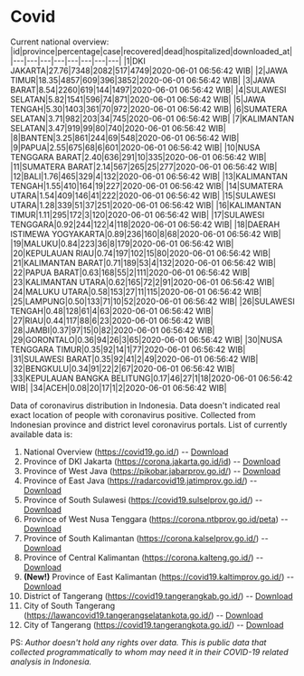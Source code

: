 # Covid
Current national overview:
|id|province|percentage|case|recovered|dead|hospitalized|downloaded_at|
|---|---|---|---|---|---|---|---|
|1|DKI JAKARTA|27.76|7348|2082|517|4749|2020-06-01 06:56:42 WIB|
|2|JAWA TIMUR|18.35|4857|609|396|3852|2020-06-01 06:56:42 WIB|
|3|JAWA BARAT|8.54|2260|619|144|1497|2020-06-01 06:56:42 WIB|
|4|SULAWESI SELATAN|5.82|1541|596|74|871|2020-06-01 06:56:42 WIB|
|5|JAWA TENGAH|5.30|1403|361|70|972|2020-06-01 06:56:42 WIB|
|6|SUMATERA SELATAN|3.71|982|203|34|745|2020-06-01 06:56:42 WIB|
|7|KALIMANTAN SELATAN|3.47|919|99|80|740|2020-06-01 06:56:42 WIB|
|8|BANTEN|3.25|861|244|69|548|2020-06-01 06:56:42 WIB|
|9|PAPUA|2.55|675|68|6|601|2020-06-01 06:56:42 WIB|
|10|NUSA TENGGARA BARAT|2.40|636|291|10|335|2020-06-01 06:56:42 WIB|
|11|SUMATERA BARAT|2.14|567|265|25|277|2020-06-01 06:56:42 WIB|
|12|BALI|1.76|465|329|4|132|2020-06-01 06:56:42 WIB|
|13|KALIMANTAN TENGAH|1.55|410|164|19|227|2020-06-01 06:56:42 WIB|
|14|SUMATERA UTARA|1.54|409|146|41|222|2020-06-01 06:56:42 WIB|
|15|SULAWESI UTARA|1.28|339|51|37|251|2020-06-01 06:56:42 WIB|
|16|KALIMANTAN TIMUR|1.11|295|172|3|120|2020-06-01 06:56:42 WIB|
|17|SULAWESI TENGGARA|0.92|244|122|4|118|2020-06-01 06:56:42 WIB|
|18|DAERAH ISTIMEWA YOGYAKARTA|0.89|236|160|8|68|2020-06-01 06:56:42 WIB|
|19|MALUKU|0.84|223|36|8|179|2020-06-01 06:56:42 WIB|
|20|KEPULAUAN RIAU|0.74|197|102|15|80|2020-06-01 06:56:42 WIB|
|21|KALIMANTAN BARAT|0.71|189|53|4|132|2020-06-01 06:56:42 WIB|
|22|PAPUA BARAT|0.63|168|55|2|111|2020-06-01 06:56:42 WIB|
|23|KALIMANTAN UTARA|0.62|165|72|2|91|2020-06-01 06:56:42 WIB|
|24|MALUKU UTARA|0.58|153|27|11|115|2020-06-01 06:56:42 WIB|
|25|LAMPUNG|0.50|133|71|10|52|2020-06-01 06:56:42 WIB|
|26|SULAWESI TENGAH|0.48|128|61|4|63|2020-06-01 06:56:42 WIB|
|27|RIAU|0.44|117|88|6|23|2020-06-01 06:56:42 WIB|
|28|JAMBI|0.37|97|15|0|82|2020-06-01 06:56:42 WIB|
|29|GORONTALO|0.36|94|26|3|65|2020-06-01 06:56:42 WIB|
|30|NUSA TENGGARA TIMUR|0.35|92|14|1|77|2020-06-01 06:56:42 WIB|
|31|SULAWESI BARAT|0.35|92|41|2|49|2020-06-01 06:56:42 WIB|
|32|BENGKULU|0.34|91|22|2|67|2020-06-01 06:56:42 WIB|
|33|KEPULAUAN BANGKA BELITUNG|0.17|46|27|1|18|2020-06-01 06:56:42 WIB|
|34|ACEH|0.08|20|17|1|2|2020-06-01 06:56:42 WIB|

Data of coronavirus distribution in Indonesia. Data doesn't indicated real exact location of people with coronavirus positive. Collected from Indonesian province and district level coronavirus portals. List of currently available data is:
1. National Overview (https://covid19.go.id/) -- [Download](https://www.dropbox.com/s/66ly270fw4y76fx/covid_nasional.csv?dl=0)
2. Province of DKI Jakarta (https://corona.jakarta.go.id/id) -- [Download](https://riwayat-file-covid-19-dki-jakarta-jakartagis.hub.arcgis.com/)
3. Province of West Java (https://pikobar.jabarprov.go.id/) -- [Download](https://www.dropbox.com/s/alg0zp60fylq6cn/covid_jabar.csv?dl=0)
4. Province of East Java (https://radarcovid19.jatimprov.go.id/) -- [Download](https://www.dropbox.com/sh/e7vtgcnl4ckbvr4/AADo9UMRDZvrhHn66qTHZOvNa?dl=0)
5. Province of South Sulawesi (https://covid19.sulselprov.go.id/) -- [Download](https://www.dropbox.com/s/z5ek23lwcztj7z7/covid_sulsel.csv?dl=0)
6. Province of West Nusa Tenggara (https://corona.ntbprov.go.id/peta) -- [Download](https://www.dropbox.com/s/4p2k93n42xx0c00/covid_ntb.csv?dl=0)
7. Province of South Kalimantan (https://corona.kalselprov.go.id/) -- [Download](https://www.dropbox.com/sh/7aa2kvz8lb04pzz/AADH1Oj5oFMw2mp-D3JStPRsa?dl=0)
8. Province of Central Kalimantan (https://corona.kalteng.go.id/) -- [Download](https://www.dropbox.com/s/9q01v5r3ys2ozk4/covid_kalteng.csv?dl=0)
9. **(New!)** Province of East Kalimantan (https://covid19.kaltimprov.go.id/) -- [Download](https://www.dropbox.com/sh/qhpxj532nm80goa/AAB6ek_fp1__ieTR0TFQpfIga?dl=0)
10. District of Tangerang (https://covid19.tangerangkab.go.id/) -- [Download](https://www.dropbox.com/sh/yxovyy6sy5bnz4p/AACZzVHinisKmz8oQWyQJ3nua?dl=0)
11. City of South Tangerang (https://lawancovid19.tangerangselatankota.go.id/) -- [Download](https://www.dropbox.com/s/zlvxo4ivswdzmle/covid_tangsel.csv?dl=0)
12. City of Tangerang (https://covid19.tangerangkota.go.id/) -- [Download](https://www.dropbox.com/s/e53224kvdrpjzy0/covid_tangkot.csv?dl=0)

PS: *Author doesn't hold any rights over data. This is public data that collected programmatically to whom may need it in their COVID-19 related analysis in Indonesia.*
